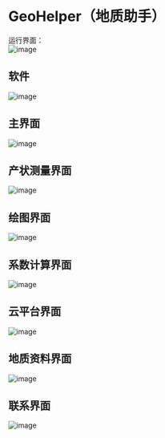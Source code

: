 # GeoHelper（地质助手）
运行界面：</br>
![image](https://github.com/Ron-Wang/GeoHelper/blob/master/Image/result.gif)</br>
## 软件
![image](https://github.com/Ron-Wang/GeoHelper/blob/master/Image/000软件.jpg)</br>
## 主界面
![image](https://github.com/Ron-Wang/GeoHelper/blob/master/Image/000主界面.png)</br>
## 产状测量界面
![image](https://github.com/Ron-Wang/GeoHelper/blob/master/Image/001产状测量.png)</br>
## 绘图界面
![image](https://github.com/Ron-Wang/GeoHelper/blob/master/Image/002绘图-01.png)</br>
## 系数计算界面
![image](https://github.com/Ron-Wang/GeoHelper/blob/master/Image/003系数计算-01.png)</br>
## 云平台界面
![image](https://github.com/Ron-Wang/GeoHelper/blob/master/Image/004云平台.png)</br>
## 地质资料界面
![image](https://github.com/Ron-Wang/GeoHelper/blob/master/Image/005地质资料-00.png)</br>
## 联系界面
![image](https://github.com/Ron-Wang/GeoHelper/blob/master/Image/006联系我们-01.png)</br>
